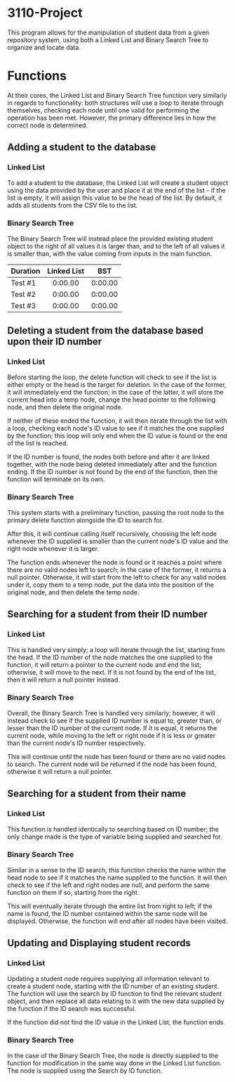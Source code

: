 # 3110-Project
This program allows for the manipulation of student data from a given repository system, using both a Linked List and Binary Search Tree to organize and locate data.

# Functions
At their cores, the Linked List and Binary Search Tree function very similarly in regards to functionality: both structures will use a loop to iterate through themselves, checking each node until one valid for performing the operation has been met. However, the primary difference lies in how the correct node is determined.


## Adding a student to the database

### Linked List
To add a student to the database, the Linked List will create a student object using the data provided by the user and place it at the end of the list - if the list is empty, it will assign this value to be the head of the list. By default, it adds all students from the CSV file to the list.

### Binary Search Tree
The Binary Search Tree will instead place the provided existing student object to the right of all values it is larger than, and to the left of all values it is smaller than, with the value coming from inputs in the main function.

| Duration | Linked List | BST |
| --------------- |:-------------:|:---:|
| Test #1 | 0:00.00 | 0:00.00 |
| Test #2 | 0:00.00 | 0:00.00 |
| Test #3 | 0:00.00 | 0:00.00 |

## Deleting a student from the database based upon their ID number

### Linked List
Before starting the loop, the delete function will check to see if the list is either empty or the head is the target for deletion. In the case of the former, it will immediately end the function; in the case of the latter, it will store the current head into a temp node, change the head pointer to the following node, and then delete the original node.

If neither of these ended the function, it will then iterate through the list with a loop, checking each node's ID value to see if it matches the one supplied by the function; this loop will only end when the ID value is found or the end of the list is reached.

If the ID number is found, the nodes both before and after it are linked together, with the node being deleted immediately after and the function ending. If the ID number is not found by the end of the function, then the function will terminate on its own.

### Binary Search Tree
This system starts with a preliminary function, passing the root node to the primary delete function alongside the ID to search for. 

After this, it will continue calling itself recursively, choosing the left node whenever the ID supplied is smaller than the current node's ID value and the right node whenever it is larger. 

The function ends whenever the node is found or it reaches a point where there are no valid nodes left to search; in the case of the former, it returns a null pointer. Otherwise, it will start from the left to check for any valid nodes under it, copy them to a temp node, put the data into the position of the original node, and then delete the temp node.

## Searching for a student from their ID number

### Linked List
This is handled very simply; a loop will iterate through the list, starting from the head. If the ID number of the node matches the one supplied to the function, it will return a pointer to the current node and end the list; otherwise, it will move to the next. If it is not found by the end of the list, then it will return a null pointer instead.

### Binary Search Tree
Overall, the Binary Search Tree is handled very similarly; however, it will instead check to see if the supplied ID number is equal to, greater than, or lesser than the ID number of the current node. If it is equal, it returns the current node, while moving to the left or right node if it is less or greater than the current node's ID number respectively.

This will continue until the node has been found or there are no valid nodes to search. The current node will be returned if the node has been found, otherwise it will return a null pointer.

## Searching for a student from their name

### Linked List
This function is handled identically to searching based on ID number; the only change made is the type of variable being supplied and searched for.

### Binary Search Tree
Similar in a sense to the ID search, this function checks the name within the head node to see if it matches the name supplied to the function. It will then check to see if the left and right nodes are null, and perform the same function on them if so, starting from the right. 

This will eventually iterate through the entire list from right to left; if the name is found, the ID number contained within the same node will be displayed. Otherwise, the function will end after all nodes have been visited.

## Updating and Displaying student records

### Linked List
Updating a student node requires supplying all information relevant to create a student node, starting with the ID number of an existing student. The function will use the search by ID function to find the relevant student object, and then replace all data relating to it with the new data supplied by the function if the ID search was successful.

If the function did not find the ID value in the Linked List, the function ends.

### Binary Search Tree
In the case of the Binary Search Tree, the node is directly supplied to the function for modification in the same way done in the Linked List function. The node is supplied using the Search by ID function.
